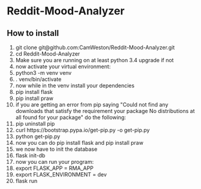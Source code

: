 # Reddit-Mood-Analyzer
<h2> How to install </h2>

<ol>
  <li> git clone git@github.com:CamWeston/Reddit-Mood-Analyzer.git </li>
  <li> cd Reddit-Mood-Analyzer </li>
  <li> Make sure you are running on at least python 3.4 upgrade if not </li>
  <li> now activate your virtual environment: </li>
  <li> python3 -m venv venv </li>
  <li> . venv/bin/activate </li> 
  <li> now while in the venv install your dependencies </li>
  <li> pip install flask </li> 
  <li> pip install praw </li>
  <li> if you are getting an error from pip saying "Could not find any downloads that satisfy the requirement your package   No distributions at all found for your package" do the following: </li>
  <li> pip uninstall pip </li>
  <li> curl https://bootstrap.pypa.io/get-pip.py -o get-pip.py </li>
  <li> python get-pip.py </li>
  <li> now you can do pip install flask and pip install praw </li>
  <li> we now have to init the database </li> 
  <li> flask init-db </li>
  <li> now you can run your program: </li>
  <li> export FLASK_APP = RMA_APP </li>
  <li> export FLASK_ENVIRONMENT = dev  </li>
  <li> flask run </li>
 </ol>
